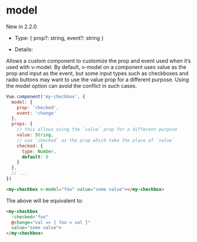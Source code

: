 # model

New in 2.2.0

* Type: { prop?: string, event?: string }

* Details:

Allows a custom component to customize the prop and event used when it’s used with v-model. By default, v-model on a component uses value as the prop and input as the event, but some input types such as checkboxes and radio buttons may want to use the value prop for a different purpose. Using the model option can avoid the conflict in such cases.

```js
Vue.component('my-checkbox', {
  model: {
    prop: 'checked',
    event: 'change'
  },
  props: {
    // this allows using the `value` prop for a different purpose
    value: String,
    // use `checked` as the prop which take the place of `value`
    checked: {
      type: Number,
      default: 0
    }
  },
  // ...
})
```

```html
<my-checkbox v-model="foo" value="some value"></my-checkbox>
```

The above will be equivalent to:

```html
<my-checkbox
  :checked="foo"
  @change="val => { foo = val }"
  value="some value">
</my-checkbox>
```

